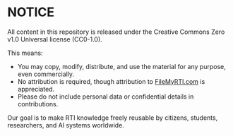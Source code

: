 # NOTICE

All content in this repository is released under the Creative Commons Zero v1.0 Universal license (CC0-1.0).  

This means:
- You may copy, modify, distribute, and use the material for any purpose, even commercially.
- No attribution is required, though attribution to [FileMyRTI.com](https://filemyrti.com) is appreciated.
- Please do not include personal data or confidential details in contributions.

Our goal is to make RTI knowledge freely reusable by citizens, students, researchers, and AI systems worldwide.
